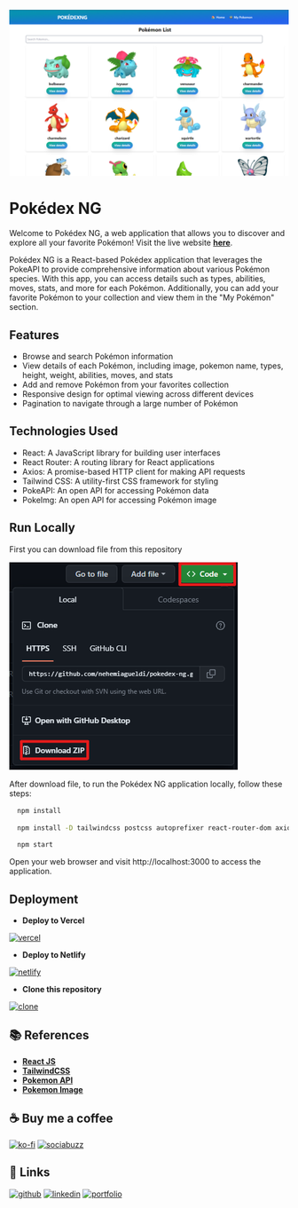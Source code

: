 
![My Image](src/Photo/preview2.png)

# Pokédex NG

Welcome to Pokédex NG, a web application that allows you to discover and explore all your favorite Pokémon! Visit the live website [**here**](https://pokemondexng.netlify.app).

Pokédex NG is a React-based Pokédex application that leverages the PokeAPI to provide comprehensive information about various Pokémon species. With this app, you can access details such as types, abilities, moves, stats, and more for each Pokémon. Additionally, you can add your favorite Pokémon to your collection and view them in the "My Pokémon" section.



## Features

- Browse and search Pokémon information
- View details of each Pokémon, including image, pokemon name, types, height, weight, abilities, moves, and stats
- Add and remove Pokémon from your favorites collection
- Responsive design for optimal viewing across different devices
- Pagination to navigate through a large number of Pokémon



## Technologies Used
- React: A JavaScript library for building user interfaces
- React Router: A routing library for React applications
- Axios: A promise-based HTTP client for making API requests
- Tailwind CSS: A utility-first CSS framework for styling
- PokeAPI: An open API for accessing Pokémon data
- PokeImg: An open API for accessing Pokémon image
## Run Locally

First you can download file from this repository 

![My Image](src/Photo/download-zip.png)

After download file, to run the Pokédex NG application locally, follow these steps:

```bash
  npm install 
```

```bash
  npm install -D tailwindcss postcss autoprefixer react-router-dom axios
```

```bash
  npm start
```

Open your web browser and visit http://localhost:3000 to access the application.


## Deployment

- **Deploy to Vercel**

[![vercel](https://img.shields.io/badge/vercel-black?style=for-the-badge&logo=vercel&logoColor=white)](https://vercel.com/import/git?s=https://github.com/nehemiagueldi/pokedex-ng)


- **Deploy to Netlify**

[![netlify](https://img.shields.io/badge/netlify-059669?style=for-the-badge&logo=netlify&logoColor=white)](https://app.netlify.com/start/deploy?repository=https://github.com/nehemiagueldi/pokedex-ng)


- **Clone this repository**
  
[![clone](https://img.shields.io/badge/Clone_Repository-1d4ed8?style=for-the-badge&logo=renovatebot&logoColor=white)](https://github.com/nehemiagueldi/pokedex-ng/generate)

## 📚 References

- [**React JS**](https://react.dev/)
- [**TailwindCSS**](https://tailwindcss.com/)
- [**Pokemon API**](https://pokeapi.co/docs/v2)
- [**Pokemon Image**](https://github.com/PokeAPI/sprites)


## ☕ Buy me a coffee

[![ko-fi](https://img.shields.io/badge/ko-fi-db2777?style=for-the-badge&logo=ko-fi&logoColor=white)](https://ko-fi.com/nehemiagueldi) [![sociabuzz](https://img.shields.io/badge/sociabuzz-16a34a?style=for-the-badge&logo=StackBlitz&logoColor=white)](https://sociabuzz.com/nehemiagueldi/donate)


## 🔗 Links

[![github](https://img.shields.io/badge/github-1DA1F2?style=for-the-badge&logo=github&logoColor=white)](https://github.com/nehemiagueldi) [![linkedin](https://img.shields.io/badge/linkedin-0A66C2?style=for-the-badge&logo=linkedin&logoColor=white)](https://www.linkedin.com/in/nehemiagueldi/) [![portfolio](https://img.shields.io/badge/my_portfolio-0d9488?style=for-the-badge&logo=square&logoColor=white)](https://nehemiagueldi.github.io/) 



